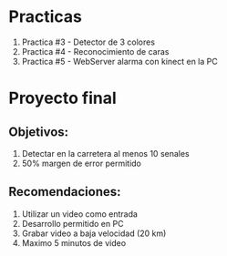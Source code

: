 # Practicas

1. Practica #3 - Detector de 3 colores
2. Practica #4 - Reconocimiento de caras
3. Practica #5 - WebServer alarma con kinect en la PC

# Proyecto final

## Objetivos:
1. Detectar en la carretera al menos 10 senales
2. 50% margen de error permitido

## Recomendaciones:
1. Utilizar un video como entrada
2. Desarrollo permitido en PC
3. Grabar video a baja velocidad (20 km)
4. Maximo 5 minutos de video
